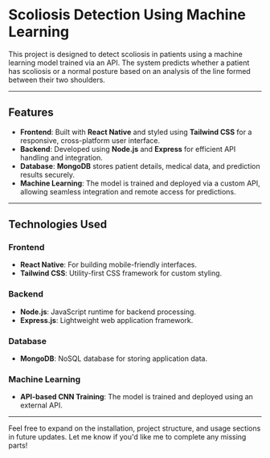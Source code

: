 # Scoliosis Detection Using Machine Learning

This project is designed to detect scoliosis in patients using a machine learning model trained via an API. The system predicts whether a patient has scoliosis or a normal posture based on an analysis of the line formed between their two shoulders.

---

## Features

- **Frontend**: Built with **React Native** and styled using **Tailwind CSS** for a responsive, cross-platform user interface.
- **Backend**: Developed using **Node.js** and **Express** for efficient API handling and integration.
- **Database**: **MongoDB** stores patient details, medical data, and prediction results securely.
- **Machine Learning**: The model is trained and deployed via a custom API, allowing seamless integration and remote access for predictions.

---


## Technologies Used

### Frontend
- **React Native**: For building mobile-friendly interfaces.
- **Tailwind CSS**: Utility-first CSS framework for custom styling.

### Backend
- **Node.js**: JavaScript runtime for backend processing.
- **Express.js**: Lightweight web application framework.

### Database
- **MongoDB**: NoSQL database for storing application data.

### Machine Learning
- **API-based CNN Training**: The model is trained and deployed using an external API.

---

Feel free to expand on the installation, project structure, and usage sections in future updates. Let me know if you'd like me to complete any missing parts! 
